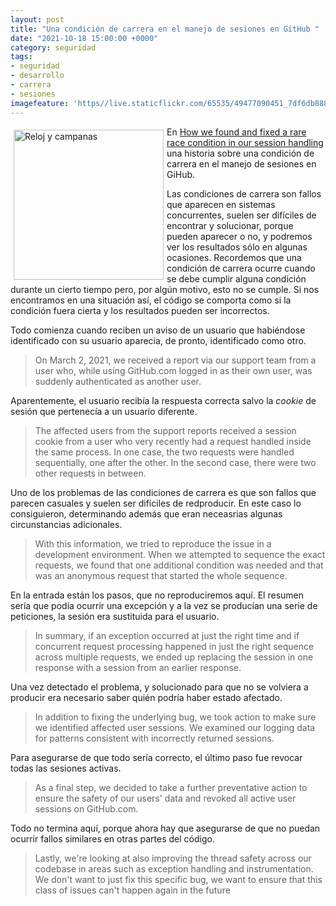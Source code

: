 ```yaml
---
layout: post
title: "Una condición de carrera en el manejo de sesiones en GitHub "
date: "2021-10-18 15:00:00 +0000"
category: seguridad
tags:
- seguridad
- desarrollo
- carrera
- sesiones
imagefeature: 'https//live.staticflickr.com/65535/49477090451_7df6db888a.jpg'
---
```

<a href="https://www.flickr.com/photos/fernand0/49477090451/" title="Reloj y campanas "><img src="https//live.staticflickr.com/65535/49477090451_7df6db888a.jpg" alt="Reloj y campanas " width="240" style="float:left; margin:5px"></a>
En [How we found and fixed a rare race condition in our session handling](https://github.blog/2021-03-18-how-we-found-and-fixed-a-rare-race-condition-in-our-session-handling/) una historia sobre una condición de carrera en el manejo de sesiones en GiHub.

Las condiciones de carrera son fallos que aparecen en sistemas concurrentes, suelen ser difíciles de encontrar y solucionar, porque pueden aparecer o no, y podremos ver los resultados sólo en algunas ocasiones. Recordemos que una condición de carrera ocurre cuando se debe cumplir alguna condición durante un cierto tiempo pero, por algún motivo, esto no se cumple. Si nos encontramos en una situación así, el código se comporta como si la condición fuera cierta y los resultados pueden ser incorrectos.

Todo comienza cuando reciben un aviso de un usuario que habiéndose identificado con su usuario aparecía, de pronto, identificado como otro.

>  On March 2, 2021, we received a report via our support team from a user who, while using GitHub.com logged in as their own user, was suddenly authenticated as another user.

Aparentemente, el usuario recibía la respuesta correcta salvo la *cookie* de sesión que pertenecía a un usuario diferente.

> The affected users from the support reports received a session cookie from a user who very recently had a request handled inside the same process. In one case, the two requests were handled sequentially, one after the other. In the second case, there were two other requests in between.

Uno de los problemas de las condiciones de carrera es que son fallos que parecen casuales y suelen ser difíciles de redproducir. En este caso lo consiguieron,  determinando además que eran neceasrias algunas circunstancias adicionales.

> With this information, we tried to reproduce the issue in a development environment. When we attempted to sequence the exact requests, we found that one additional condition was needed and that was an anonymous request that started the whole sequence.  

En la entrada están los pasos, que no reproduciremos aquí. El resumen sería que podía ocurrir una excepción y a la vez se producían una serie de peticiones, la sesión era sustituida para el usuario.

> In summary, if an exception occurred at just the right time and if concurrent request processing happened in just the right sequence across multiple requests, we ended up replacing the session in one response with a session from an earlier response.  

Una vez detectado el problema, y solucionado para que no se volviera a producir era necesario saber quién podría haber estado afectado.

> In addition to fixing the underlying bug, we took action to make sure we identified affected user sessions. We examined our logging data for patterns consistent with incorrectly returned sessions. 

Para asegurarse de que todo sería correcto, el último paso fue revocar todas las sesiones activas.

> As a final step, we decided to take a further preventative action to ensure the safety of our users' data and revoked all active user sessions on GitHub.com.

Todo no termina aquí, porque ahora hay que asegurarse de que no puedan ocurrir fallos similares en otras partes del código.

> Lastly, we're looking at also improving the thread safety across our codebase in areas such as exception handling and instrumentation. We don't want to just fix this specific bug, we want to ensure that this class of issues can't happen again in the future 


